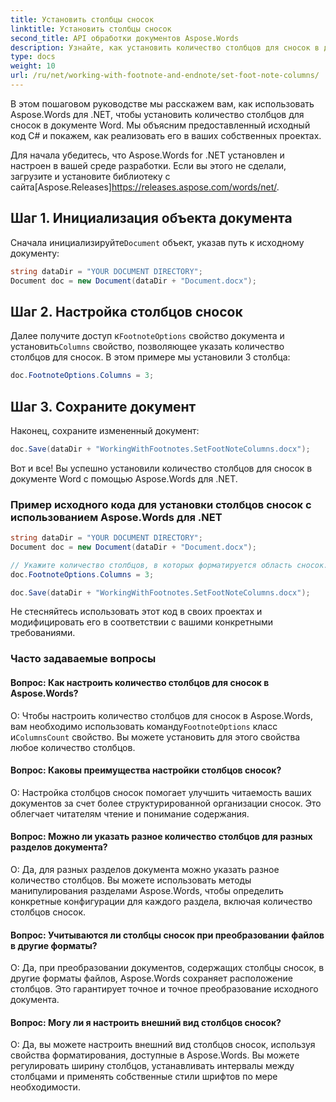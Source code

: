```yaml
---
title: Установить столбцы сносок
linktitle: Установить столбцы сносок
second_title: API обработки документов Aspose.Words
description: Узнайте, как установить количество столбцов для сносок в документах Word с помощью Aspose.Words для .NET.
type: docs
weight: 10
url: /ru/net/working-with-footnote-and-endnote/set-foot-note-columns/
---
```


В этом пошаговом руководстве мы расскажем вам, как использовать Aspose.Words для .NET, чтобы установить количество столбцов для сносок в документе Word. Мы объясним предоставленный исходный код C# и покажем, как реализовать его в ваших собственных проектах.

 Для начала убедитесь, что Aspose.Words for .NET установлен и настроен в вашей среде разработки. Если вы этого не сделали, загрузите и установите библиотеку с сайта[Aspose.Releases]https://releases.aspose.com/words/net/.

## Шаг 1. Инициализация объекта документа

 Сначала инициализируйте`Document` объект, указав путь к исходному документу:

```csharp
string dataDir = "YOUR DOCUMENT DIRECTORY";
Document doc = new Document(dataDir + "Document.docx");
```

## Шаг 2. Настройка столбцов сносок

 Далее получите доступ к`FootnoteOptions` свойство документа и установить`Columns` свойство, позволяющее указать количество столбцов для сносок. В этом примере мы установили 3 столбца:

```csharp
doc.FootnoteOptions.Columns = 3;
```

## Шаг 3. Сохраните документ

Наконец, сохраните измененный документ:

```csharp
doc.Save(dataDir + "WorkingWithFootnotes.SetFootNoteColumns.docx");
```

Вот и все! Вы успешно установили количество столбцов для сносок в документе Word с помощью Aspose.Words для .NET.

### Пример исходного кода для установки столбцов сносок с использованием Aspose.Words для .NET

```csharp
string dataDir = "YOUR DOCUMENT DIRECTORY"; 
Document doc = new Document(dataDir + "Document.docx");

// Укажите количество столбцов, в которых форматируется область сносок.
doc.FootnoteOptions.Columns = 3;

doc.Save(dataDir + "WorkingWithFootnotes.SetFootNoteColumns.docx");
```

Не стесняйтесь использовать этот код в своих проектах и модифицировать его в соответствии с вашими конкретными требованиями.

### Часто задаваемые вопросы

#### Вопрос: Как настроить количество столбцов для сносок в Aspose.Words?

 О: Чтобы настроить количество столбцов для сносок в Aspose.Words, вам необходимо использовать команду`FootnoteOptions` класс и`ColumnsCount` свойство. Вы можете установить для этого свойства любое количество столбцов.

#### Вопрос: Каковы преимущества настройки столбцов сносок?

О: Настройка столбцов сносок помогает улучшить читаемость ваших документов за счет более структурированной организации сносок. Это облегчает читателям чтение и понимание содержания.

#### Вопрос: Можно ли указать разное количество столбцов для разных разделов документа?

О: Да, для разных разделов документа можно указать разное количество столбцов. Вы можете использовать методы манипулирования разделами Aspose.Words, чтобы определить конкретные конфигурации для каждого раздела, включая количество столбцов сносок.

#### Вопрос: Учитываются ли столбцы сносок при преобразовании файлов в другие форматы?

О: Да, при преобразовании документов, содержащих столбцы сносок, в другие форматы файлов, Aspose.Words сохраняет расположение столбцов. Это гарантирует точное и точное преобразование исходного документа.

#### Вопрос: Могу ли я настроить внешний вид столбцов сносок?

О: Да, вы можете настроить внешний вид столбцов сносок, используя свойства форматирования, доступные в Aspose.Words. Вы можете регулировать ширину столбцов, устанавливать интервалы между столбцами и применять собственные стили шрифтов по мере необходимости.